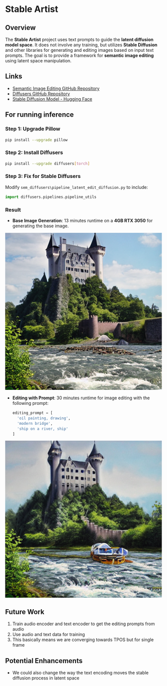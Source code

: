 
# Stable Artist

## Overview
The **Stable Artist** project uses text prompts to guide the **latent diffusion model space**. It does not involve any training, but utilizes **Stable Diffusion** and other libraries for generating and editing images based on input text prompts. The goal is to provide a framework for **semantic image editing** using latent space manipulation.

## Links

* [Semantic Image Editing GitHub Repository](https://github.com/ml-research/semantic-image-editing/tree/StableArtist)
* [Diffusers GitHub Repository](https://github.com/huggingface/diffusers)
* [Stable Diffusion Model - Hugging Face](https://huggingface.co/stable-diffusion-v1-5/stable-diffusion-v1-5)

## For running inference 

### Step 1: Upgrade Pillow
```bash
pip install --upgrade pillow
````

### Step 2: Install Diffusers

```bash
pip install --upgrade diffusers[torch]
```

### Step 3: Fix for Stable Diffusers

Modify `sem_diffusers\pipeline_latent_edit_diffusion.py` to include:

```python
import diffusers.pipelines.pipeline_utils
```

### Result

* **Base Image Generation**: 13 minutes runtime on a **4GB RTX 3050** for generating the base image.

![Base Image](images/dll1.png)
* **Editing with Prompt**: 30 minutes runtime for image editing with the following prompt:

  ```python
  editing_prompt = [
    'oil painting, drawing',
    'modern bridge',
    'ship on a river, ship'
  ]
  ```
![Stable Artist Result](images/dll2.png)

## Future Work

1. Train audio encoder and text encoder to get the editing prompts from audio
2. Use audio and text data for training
3. This basically means we are converging towards TPOS but for single frame

## Potential Enhancements

* We could also change the way the text encoding moves the stable diffusion process in latent space




